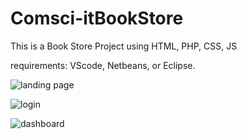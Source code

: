 # Comsci-itBookStore
This is a Book Store Project using HTML, PHP, CSS, JS

requirements:
VScode, Netbeans, or Eclipse.

![landing page](https://user-images.githubusercontent.com/130123956/232953283-9a653049-c752-4e63-9c23-9044e988684f.png)


![login](https://user-images.githubusercontent.com/130123956/232953433-ad6d2aea-10f2-47c7-bcbf-23a5f554fb3f.png)

![dashboard](https://user-images.githubusercontent.com/130123956/232953563-4741cd1e-48df-4c78-8982-eb1da7e7da8b.png)
